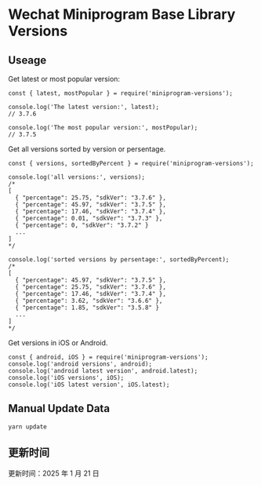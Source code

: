 
# Wechat Miniprogram Base Library Versions

## Useage

Get latest or most popular version:

```;
const { latest, mostPopular } = require('miniprogram-versions');

console.log('The latest version:', latest);
// 3.7.6

console.log('The most popular version:', mostPopular);
// 3.7.5

```

Get all versions sorted by version or persentage.

```
const { versions, sortedByPercent } = require('miniprogram-versions');

console.log('all versions:', versions);
/*
[
  { "percentage": 25.75, "sdkVer": "3.7.6" },
  { "percentage": 45.97, "sdkVer": "3.7.5" },
  { "percentage": 17.46, "sdkVer": "3.7.4" },
  { "percentage": 0.01, "sdkVer": "3.7.3" },
  { "percentage": 0, "sdkVer": "3.7.2" }
  ...
]
*/

console.log('sorted versions by persentage:', sortedByPercent);
/*
[
  { "percentage": 45.97, "sdkVer": "3.7.5" },
  { "percentage": 25.75, "sdkVer": "3.7.6" },
  { "percentage": 17.46, "sdkVer": "3.7.4" },
  { "percentage": 3.62, "sdkVer": "3.6.6" },
  { "percentage": 1.85, "sdkVer": "3.5.8" }
  ...
]
*/
```

Get versions in iOS or Android.

```
const { android, iOS } = require('miniprogram-versions');
console.log('android versions', android);
console.log('android latest version', android.latest);
console.log('iOS versions', iOS);
console.log('iOS latest version', iOS.latest);
```

## Manual Update Data

```
yarn update
```

## 更新时间

更新时间：2025 年 1 月 21 日
